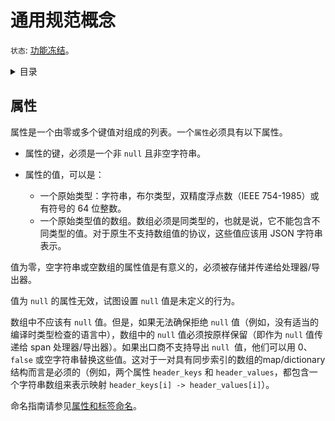 <!--Common specification concepts-->

# 通用规范概念

`状态`: [功能冻结](../document-status.md)。


<details>
<summary>
目录
</summary>

- [属性](# 属性)

</details>

<!--## Attributes-->

## 属性

<!--Attributes are a list of zero or more key-value pairs. An `Attribute` MUST have the following properties:-->

属性是一个由零或多个键值对组成的列表。一个`属性`必须具有以下属性。

<!--The attribute key, which MUST be a non-`null` and non-empty string.-->

- 属性的键，必须是一个非 `null` 且非空字符串。

  <!--The attribute value, which is either:-->

- 属性的值，可以是：

  <!--A primitive type: string, boolean, double precision floating point (IEEE 754-1985) or signed 64 bit integer.-->

  - 一个原始类型：字符串，布尔类型，双精度浮点数（IEEE 754-1985）或有符号的 64 位整数。

  <!--An array of primitive type values. The array MUST be homogeneous, i.e. it MUST NOT contain values of different types. For protocols that do not natively support array values such values SHOULD be represented as JSON strings.-->
  
  - 一个原始类型值的数组。数组必须是同类型的，也就是说，它不能包含不同类型的值。对于原生不支持数组值的协议，这些值应该用 JSON 字符串表示。

<!--Attribute values expressing a numerical value of zero, an empty string, or an empty array are considered meaningful and MUST be stored and passed on to processors/exporters.-->

值为零，空字符串或空数组的属性值是有意义的，必须被存储并传递给处理器/导出器。

<!--Attribute values of `null` are not valid and attempting to set a `null` value is undefined behavior.-->

值为 `null` 的属性无效，试图设置 `null` 值是未定义的行为。

<!--`null` values SHOULD NOT be allowed in arrays. However, if it is impossible to make sure that no `null` values are accepted (e.g. in languages that do not have appropriate compile-time type checking), `null` values within arrays MUST be preserved as-is (i.e., passed on to span processors / exporters as `null`). If exporters do not support exporting `null` values, they MAY replace those values by 0, `false`, or empty strings.-->

<!--This is required for map/dictionary structures represented as two arrays with indices that are kept in sync (e.g., two attributes `header_keys` and `header_values`, both containing an array of strings to represent a mapping`header_keys[i] -> header_values[i]`).-->

数组中不应该有 `null` 值。但是，如果无法确保拒绝 `null` 值（例如，没有适当的编译时类型检查的语言中），数组中的 `null` 值必须按原样保留（即作为 `null` 值传递给 span 处理器/导出器）。如果出口商不支持导出 `null `值，他们可以用 0、`false` 或空字符串替换这些值。这对于一对具有同步索引的数组的map/dictionary 结构而言是必须的（例如，两个属性 `header_keys` 和 `header_values`，都包含一个字符串数组来表示映射 `header_keys[i] -> header_values[i]`）。

<!--See [Attribute and Label Naming](attribute-and-label-naming.md) for naming guidelines.-->

命名指南请参见[属性和标签命名](attribute-and-label-naming.md)。

